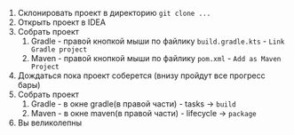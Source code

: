 1. Склонировать проект в директорию `git clone ...`
2. Открыть проект в IDEA
3. Собрать проект
   1. Gradle - правой кнопкой мыши по файлику `build.gradle.kts` - `Link Gradle project`
   2. Maven - правой кнопкой мыши по файлику `pom.xml` - `Add as Maven Project`
4. Дождаться пока проект соберется (внизу пройдут все прогресс бары)
5. Собрать проект 
   1. Gradle - в окне gradle(в правой части) - tasks -> `build`
   2. Maven - в окне maven(в правой части) - lifecycle -> `package`
6. Вы великолепны